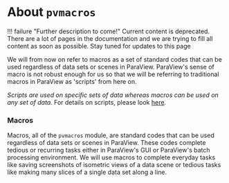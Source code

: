 # About `pvmacros`

!!! failure "Further description to come!"
    Current content is deprecated. There are a lot of pages in the documentation and we are trying to fill all content as soon as possible. Stay tuned for updates to this page

<!--- TODO: we need more info here --->
We will from now on refer to macros as a set of standard codes that can be used regardless of data sets or scenes in ParaView. ParaView's sense of macro is not robust enough for us so that we will be referring to traditional macros in ParaView as 'scripts' from here on. 

*Scripts are used on specific sets of data whereas macros can be used on any set of data.* For details on scripts, please look [here](../Scripts/About-Scripts.md).

### Macros
Macros, all of the `pvmacros` module, are standard codes that can be used regardless of data sets or scenes in ParaView. These codes complete tedious or recurring tasks either in ParaView's GUI or ParaView's batch processing environment. We will use macros to complete everyday tasks like saving screenshots of isometric views of a data scene or tedious tasks like making many slices of a single data set along a line.
